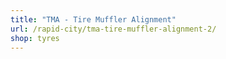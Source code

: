 ```yaml
---
title: "TMA - Tire Muffler Alignment"
url: /rapid-city/tma-tire-muffler-alignment-2/
shop: tyres
---
```

